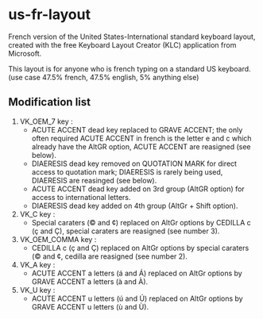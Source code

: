# us-fr-layout

 French version of the United States-International standard keyboard layout, created with the free Keyboard Layout Creator (KLC) application from Microsoft.

 This layout is for anyone who is french typing on a standard US keyboard. (use case 47.5% french, 47.5% english, 5% anything else)

## Modification list

1. VK_OEM_7 key :
    - ACUTE ACCENT dead key replaced to GRAVE ACCENT; the only often required ACUTE ACCENT in french is the letter e and c which already have the AltGR option, ACUTE ACCENT are reasigned (see below).
    - DIAERESIS dead key removed on QUOTATION MARK for direct access to quotation mark; DIAERESIS is rarely being used, DIAERESIS are reasinged (see below).
    - ACUTE ACCENT dead key added on 3rd group (AltGR option) for access to international letters.
    - DIAERESIS dead key added on 4th group (AltGr + Shift option).
2. VK_C key :
    - Special caraters (© and ¢) replaced on AltGr options by CEDILLA c (ç and Ç), special caraters are reasigned (see number 3).
3. VK_OEM_COMMA key :
    - CEDILLA c (ç and Ç) replaced on AltGr options by special caraters (© and ¢, cedilla are reasigned (see number 2).
4. VK_A key :
    - ACUTE ACCENT a letters (á and Á) replaced on AltGr options by GRAVE ACCENT a letters (à and À).
5. VK_U key :
    - ACUTE ACCENT u letters (ú and Ú) replaced on AltGr options by GRAVE ACCENT u letters (ù and Ù).
